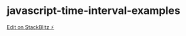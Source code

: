 # javascript-time-interval-examples

[Edit on StackBlitz ⚡️](https://stackblitz.com/edit/javascript-time-interval-examples)